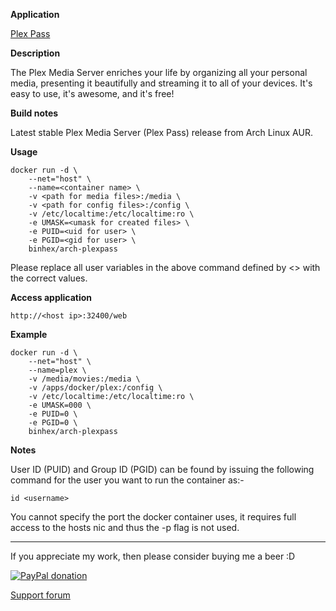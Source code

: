 **Application**

[Plex Pass](https://plex.tv/)

**Description**

The Plex Media Server enriches your life by organizing all your personal media, presenting it beautifully and streaming it to all of your devices. It's easy to use, it's awesome, and it's free!

**Build notes**

Latest stable Plex Media Server (Plex Pass) release from Arch Linux AUR.

**Usage**
```
docker run -d \
    --net="host" \
    --name=<container name> \
    -v <path for media files>:/media \
    -v <path for config files>:/config \
    -v /etc/localtime:/etc/localtime:ro \
    -e UMASK=<umask for created files> \
    -e PUID=<uid for user> \
    -e PGID=<gid for user> \
    binhex/arch-plexpass

```

Please replace all user variables in the above command defined by <> with the correct values.

**Access application**

`http://<host ip>:32400/web`

**Example**
```
docker run -d \
    --net="host" \
    --name=plex \
    -v /media/movies:/media \
    -v /apps/docker/plex:/config \
    -v /etc/localtime:/etc/localtime:ro \
    -e UMASK=000 \
    -e PUID=0 \
    -e PGID=0 \
    binhex/arch-plexpass
```

**Notes**

User ID (PUID) and Group ID (PGID) can be found by issuing the following command for the user you want to run the container as:-

```
id <username>
```

You cannot specify the port the docker container uses, it requires full access to the hosts nic and thus the -p flag is not used.
___
If you appreciate my work, then please consider buying me a beer  :D

[![PayPal donation](https://www.paypal.com/en_US/i/btn/btn_donate_SM.gif)](https://www.paypal.com/cgi-bin/webscr?cmd=_s-xclick&hosted_button_id=MM5E27UX6AUU4)

[Support forum](http://lime-technology.com/forum/index.php?topic=45845.0)
